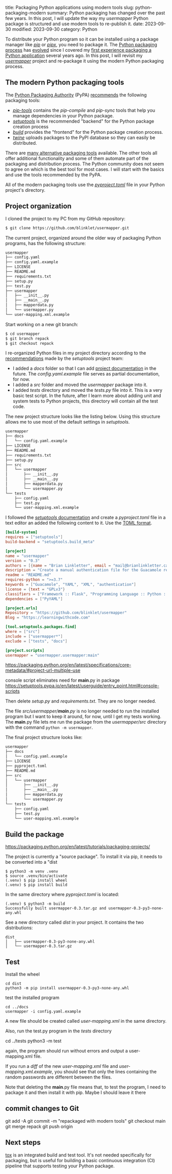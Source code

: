 title: Packaging Python applications using modern tools
slug: python-packaging-modern
summary: Python packaging has changed over the past few years. In this post, I will update the way my *usermapper* Python package is structured and use modern tools to re-publish it.
date: 2023-09-30
modified: 2023-09-30
category: Python
<!-- status: Published -->

To distribute your Python program so it can be installed using a package manager like *[pip](https://pip.pypa.io/en/stable/)* or *[pipx](https://github.com/pypa/pipx)*, you need to package it. The [Python packaging process](https://packaging.python.org/en/latest/) has [evolved](https://drivendata.co/blog/python-packaging-2023) since I covered my [first experience packaging a Python application]({filename}/articles/005-install-package-cli-program-pipx/install-package-cli-program-pipx.md) several years ago. In this post, I will revisit my *[usermapper]({filename}/articles/002-python-learning-network-engineers/python-learning-network-engineers.md)* project and re-package it using the modern Python packaging process.

## The modern Python packaging tools

The [Python Packaging Authority](https://www.pypa.io/en/latest/) (PyPA) [recommends](https://packaging.python.org/en/latest/guides/tool-recommendations/#packaging-tool-recommendations) the following packaging tools:

* *[pip-tools](https://github.com/jazzband/pip-tools)* contains the *pip-compile*  and *pip-sync* tools that help you manage dependencies in your Python package.
* *[setuptools](https://setuptools.pypa.io/en/latest/)* is the recommended "backend" for the Python package creation process
* *[build](https://pypa-build.readthedocs.io/en/stable/index.html)* provides the "frontend" for the Python package creation process.
* *[twine](https://twine.readthedocs.io/en/latest/)* uploads packages to the PyPI database so they can easily be distributed.

There are [many alternative packaging tools](https://packaging.python.org/en/latest/key_projects/#project-summaries) available. The other tools all offer additional functionality and some of them automate part of the packaging and distribution process. The Python community does not seem to agree on which is the best tool for most cases. I will start with the basics and use the tools recommended by the PyPA.

All of the modern packaging tools use the *[pyproject.toml](https://peps.python.org/pep-0621/)* file in your Python project's directory.


## Project organization

I cloned the project to my PC from my GitHub repository:

```bash
$ git clone https://github.com/blinklet/usermapper.git
```

The current project, organized around the older way of packaging Python programs, has the following structure:

```bash
usermapper
├── config.yaml
├── config.yaml.example
├── LICENSE
├── README.md
├── requirements.txt
├── setup.py
├── test.py
├── usermapper
│   ├── __init__.py
│   ├── __main__.py
│   ├── mapperdata.py
│   └── usermapper.py
└── user-mapping.xml.example
```

Start working on a new git branch:

```bash
$ cd usermapper
$ git branch repack
$ git checkout repack
```
I re-organized Python files in my project directory according to the [recommendations](https://setuptools.pypa.io/en/latest/userguide/package_discovery.html#src-layout) made by the *setuptools* project team:

* I added a *docs* folder so that I can add [project documentation](https://packaging.python.org/en/latest/tutorials/creating-documentation/) in the future. The *config.yaml.example* file serves as partial documentation, for now.
* I added a *src* folder and moved the *usermapper* package into it. 
* I added *tests* directory and moved the *tests.py* file into it. This is a very basic test script. In the future, after I learn more about adding unit and system tests to Python projects, this directory will contain all the test code. 

The new project structure looks like the listing below. Using this structure allows me to use most of the default settings in *setuptools*.

```bash
usermapper
├── docs
│   └── config.yaml.example
├── LICENSE
├── README.md
├── requirements.txt
├── setup.py
├── src
│   └── usermapper
│       ├── __init__.py
│       ├── __main__.py
│       ├── mapperdata.py
│       └── usermapper.py
└── tests
    ├── config.yaml
    ├── test.py
    └── user-mapping.xml.example
```

I followed the [*setuptools* documentation](https://setuptools.pypa.io/en/latest/userguide/quickstart.html#basic-use) and create a *pyproject.toml* file in a text editor an added the following content to it. Use the [TOML format](https://toml.io/en/).

```toml
[build-system]
requires = ["setuptools"]
build-backend = "setuptools.build_meta"

[project]
name = "usermapper"
version = "0.3"
authors = [{name = "Brian Linkletter", email = "mail@brianlinkletter.ca"}]
description = "Create a manual authentication file for the Guacamole remote access gateway from a simple configuration file."
readme = "README.md"
requires-python = ">=3.7"
keywords = ["Guacamole", "YAML", "XML", "authentication"]
license = {text = "GPLv3"}
classifiers = ["Framework :: Flask", "Programming Language :: Python :: 3"]
dependencies = ["PyYAML"]

[project.urls]
Repository = "https://github.com/blinklet/usermapper"
Blog = "https://learningwithcode.com"

[tool.setuptools.packages.find]
where = ["src"]
include = ["usermapper*"]
exclude = ["tests", "docs"]

[project.scripts]
usermapper = "usermapper.usermapper:main"
```

https://packaging.python.org/en/latest/specifications/core-metadata/#project-url-multiple-use

console script eliminates need for __main__.py in package   https://setuptools.pypa.io/en/latest/userguide/entry_point.html#console-scripts


Then delete *setup.py* and *requirements.txt*. They are no longer needed.

The file *src/usermapper/__main__.py* is no longer needed to run the installed program but I want to keep it around, for now, until I get my tests working. The __main__.py file lets me run the package from the *usermapper/src* directory with the command `python -m usermapper`. 

The final project structure looks like:

```bash
usermapper
├── docs
│   └── config.yaml.example
├── LICENSE
├── pyproject.toml
├── README.md
├── src
│   └── usermapper
│       ├── __init__.py
│       ├── __main__.py
│       ├── mapperdata.py
│       └── usermapper.py
└── tests
    ├── config.yaml
    ├── test.py
    └── user-mapping.xml.example
```

## Build the package

https://packaging.python.org/en/latest/tutorials/packaging-projects/

The project is currently a "source package". To install it via pip, it needs to be converted into a "dist

```
$ python3 -m venv .venv
$ source .venv/bin/activate
(.venv) $ pip install wheel
(.venv) $ pip install build
```

In the same directory where *pyproject.toml* is located: 

```
(.venv) $ python3 -m build
Successfully built usermapper-0.3.tar.gz and usermapper-0.3-py3-none-any.whl
```

See a new directory called *dist* in your project. It contains the two distributions:

```
dist
│   ├── usermapper-0.3-py3-none-any.whl
│   └── usermapper-0.3.tar.gz
```


## Test

Install the wheel

```
cd dist
python3 -m pip install usermapper-0.3-py3-none-any.whl
```

test the installed program

```
cd ../docs
usermapper -i config.yaml.example
```

A new file should be created called *user-mapping.xml* in the same directory.

Also, run the test.py program in the *tests* directory

cd ../tests
python3 -m test

again, the program should run without errors and output a user-mapping.xml file.

If you run a *diff* of the new *user-mapping.xml* file and *user-mapping.xml.example*, you should see that only the lines containing the random passwords are different between the files.


Note that deleting the __main__.py file means that, to test the program, I need to package it and then install it with pip. Maybe I should leave it there


## commit changes to Git

git add -A
git commit -m "repackaged with modern tools"
git checkout main
git merge repack
git push origin


## Next steps

[tox](https://tox.wiki/en/latest/user_guide.html#basic-example) is an integrated build and test tool. It's not needed specifically for packaging, but is useful for building a basic continuous integration (CI) pipeline that supports testing your Python package. 